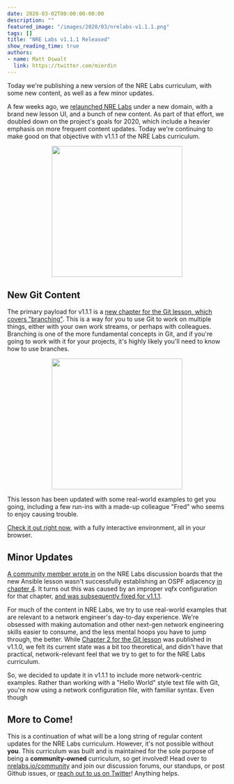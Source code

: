 ```yaml
---
date: 2020-03-02T00:00:00-00:00
description: ""
featured_image: "/images/2020/03/nrelabs-v1.1.1.png"
tags: []
title: "NRE Labs v1.1.1 Released"
show_reading_time: true
authors:
- name: Matt Oswalt
  link: https://twitter.com/mierdin
---
```


Today we're publishing a new version of the NRE Labs curriculum, with some new content, as well as a few minor updates.

A few weeks ago, we [relaunched NRE Labs](https://packetpushers.net/launching-nrelabs-io/) under a new domain, with a brand new lesson UI, and a bunch of new content. As part of that effort, we doubled down on the project's goals for 2020, which include a heavier emphasis on more frequent content updates. Today we're continuing to make good on that objective with v1.1.1 of the NRE Labs curriculum.

<div style="text-align:center;">
<img src="/images/2020/03/nrelabs-v1.1.1.png"style="width: 300px;display: block;margin: 0 auto;" >
</div>

## New Git Content

The primary payload for v1.1.1 is a [new chapter for the Git lesson, which covers "branching"](https://go.nrelabs.io/labs/?lessonId=17&lessonStage=1). This is a way for you to use Git to work on multiple things, either with your own work streams, or perhaps with colleagues. Branching is one of the more fundamental concepts in Git, and if you're going to work with it for your projects, it's highly likely you'll need to know how to use branches.

<div style="text-align:center;">
<img src="/images/2020/03/git.png"style="width: 300px;display: block;margin: 0 auto;" >
</div>

This lesson has been updated with some real-world examples to get you going, including a few run-ins with a made-up colleague "Fred" who seems to enjoy causing trouble.

[Check it out right now](https://go.nrelabs.io/labs/?lessonId=17&lessonStage=1), with a fully interactive environment, all in your browser.

## Minor Updates

[A community member wrote in](https://discuss.nrelabs.io/t/community-standup-march-3-2020/242) on the NRE Labs discussion boards that the new Ansible lesson wasn't successfully establishing an OSPF adjacency [in chapter 4](https://go.nrelabs.io/labs/?lessonId=41&lessonStage=4). It turns out this was caused by an improper vqfx configuration for that chapter, [and was subsequently fixed for v1.1.1](https://github.com/nre-learning/nrelabs-curriculum/pull/313).

For much of the content in NRE Labs, we try to use real-world examples that are relevant to a network engineer's day-to-day experience. We're obsessed with making automation and other next-gen network engineering skills easier to consume, and the less mental hoops you have to jump through, the better. While [Chapter 2 for the Git lesson](https://go.nrelabs.io/labs/?lessonId=17&lessonStage=2) was published in v1.1.0, we felt its current state was a bit too theoretical, and didn't have that practical, network-relevant feel that we try to get to for the NRE Labs curriculum.

So, we decided to update it in v1.1.1 to include more network-centric examples. Rather than working with a "Hello World" style text file with Git, you're now using a network configuration file, with familiar syntax. Even though

## More to Come!

This is a continuation of what will be a long string of regular content updates for the NRE Labs curriculum. However, it's not possible without **you**. This curriculum was built and is maintained for the sole purpose of being a **community-owned** curriculum, so get involved! Head over to [nrelabs.io/community](https://nrelabs.io/community/) and join our discussion forums, our standups, or post Github issues, or [reach out to us on Twitter](https://twitter.com/nrelabs)! Anything helps.
